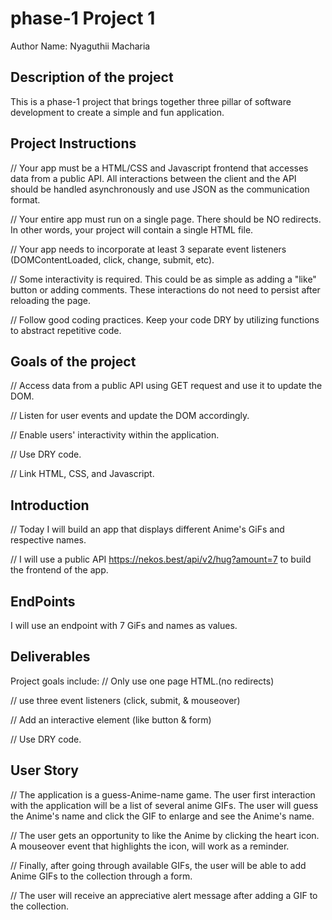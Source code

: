 # phase-1 Project 1
Author Name: Nyaguthii Macharia

## Description of the project
This is a phase-1 project that brings together three pillar of software development to create a simple and fun application.

## Project Instructions
// Your app must be a HTML/CSS and Javascript frontend that accesses data from a public API. All interactions between the client and the API should be handled asynchronously and use JSON as the communication format.

// Your entire app must run on a single page. There should be NO redirects. In other words, your project will contain a single HTML file.

// Your app needs to incorporate at least 3 separate event listeners (DOMContentLoaded, click, change, submit, etc).

// Some interactivity is required. This could be as simple as adding a "like" button or adding comments. These interactions do not need to persist after reloading the page.

// Follow good coding practices. Keep your code DRY by utilizing functions to abstract repetitive code.

## Goals of the project
// Access data from a public API using GET request and use it to update the DOM.

// Listen for user events and update the DOM accordingly.

// Enable users' interactivity within the application.

// Use DRY code.

// Link HTML, CSS, and Javascript.

## Introduction
// Today I will build an app that displays different Anime's GiFs and respective names.

// I will use a public API https://nekos.best/api/v2/hug?amount=7 to build the frontend of the app.

## EndPoints
I will use an endpoint with 7 GiFs and names as values.

## Deliverables
Project goals include:
// Only use one page HTML.(no redirects)

// use three event listeners (click, submit, & mouseover) 

// Add an interactive element (like button & form)

// Use DRY code.

## User Story
// The application is a guess-Anime-name game. The user first interaction with the application will be a list of several anime GIFs. The user will guess the Anime's name and click the GIF to enlarge and see the Anime's name. 

// The user gets an opportunity to like the Anime by clicking the heart icon. A mouseover event that highlights the icon, will work as a reminder.

// Finally, after going through available GIFs, the user will be able to add Anime GIFs to the collection through a form.

// The user will receive an appreciative alert message after adding a GIF to the collection.